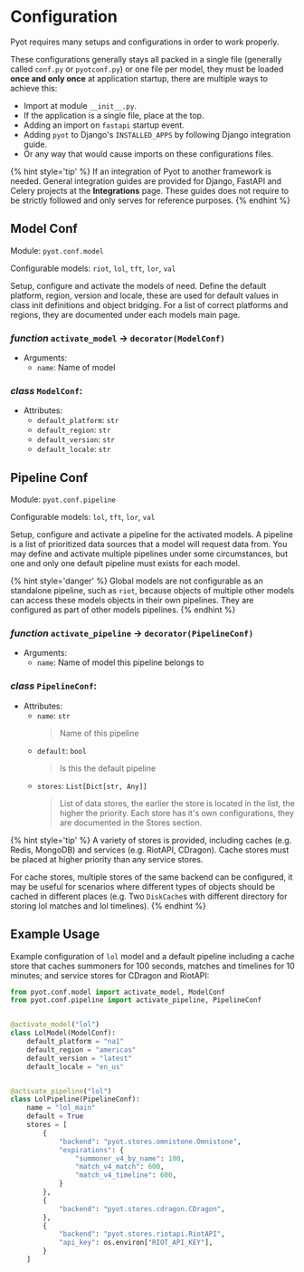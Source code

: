 # Configuration

Pyot requires many setups and configurations in order to work properly.

These configurations generally stays all packed in a single file (generally called `conf.py` or `pyotconf.py`) or one file per model, they must be loaded **once and only once** at application startup, there are multiple ways to achieve this:
- Import at module `__init__.py`.
- If the application is a single file, place at the top.
- Adding an import on `fastapi` startup event.
- Adding `pyot` to Django's `INSTALLED_APPS` by following Django integration guide.
- Or any way that would cause imports on these configurations files.

{% hint style='tip' %}
If an integration of Pyot to another framework is needed. General integration guides are provided for Django, FastAPI and Celery projects at the **Integrations** page. These guides does not require to be strictly followed and only serves for reference purposes.
{% endhint %}

## Model Conf

Module: `pyot.conf.model`

Configurable models: `riot`, `lol`, `tft`, `lor`, `val`

Setup, configure and activate the models of need. Define the default platform, region, version and locale, these are used for default values in class init definitions and object bridging. For a list of correct platforms and regions, they are documented under each models main page.

### _function_ `activate_model` -> `decorator(ModelConf)`
  * Arguments:
    * `name`: Name of model

### _class_ `ModelConf`:
  * Attributes:
    * `default_platform`: `str`
    * `default_region`: `str`
    * `default_version`: `str`
    * `default_locale`: `str`


## Pipeline Conf

Module: `pyot.conf.pipeline`

Configurable models: `lol`, `tft`, `lor`, `val`

Setup, configure and activate a pipeline for the activated models. A pipeline is a list of prioritized data sources that a model will request data from. You may define and activate multiple pipelines under some circumstances, but one and only one default pipeline must exists for each model.

{% hint style='danger' %}
Global models are not configurable as an standalone pipeline, such as `riot`, because objects of multiple other models can access these models objects in their own pipelines. They are configured as part of other models pipelines.
{% endhint %}

### _function_ `activate_pipeline` -> `decorator(PipelineConf)`
  * Arguments:
    * `name`: Name of model this pipeline belongs to

### _class_ `PipelineConf`:
  * Attributes:
    * `name`: `str`
      > Name of this pipeline
    * `default`: `bool`
      > Is this the default pipeline
    * `stores`: `List[Dict[str, Any]]`
      > List of data stores, the earlier the store is located in the list, the higher the priority. Each store has it's own configurations, they are documented in the Stores section.

{% hint style='tip' %}
A variety of stores is provided, including caches (e.g. Redis, MongoDB) and services (e.g. RiotAPI, CDragon). Cache stores must be placed at higher priority than any service stores.

For cache stores, multiple stores of the same backend can be configured, it may be useful for scenarios where different types of objects should be cached in different places (e.g. Two `DiskCache`s with different directory for storing lol matches and lol timelines).
{% endhint %}

## Example Usage

Example configuration of `lol` model and a default pipeline including a cache store that caches summoners for 100 seconds, matches and timelines for 10 minutes; and service stores for CDragon and RiotAPI:

```python
from pyot.conf.model import activate_model, ModelConf
from pyot.conf.pipeline import activate_pipeline, PipelineConf


@activate_model("lol")
class LolModel(ModelConf):
    default_platform = "na1"
    default_region = "americas"
    default_version = "latest"
    default_locale = "en_us"


@activate_pipeline("lol")
class LolPipeline(PipelineConf):
    name = "lol_main"
    default = True
    stores = [
        {
            "backend": "pyot.stores.omnistone.Omnistone",
            "expirations": {
                "summoner_v4_by_name": 100,
                "match_v4_match": 600,
                "match_v4_timeline": 600,
            }
        },
        {
            "backend": "pyot.stores.cdragon.CDragon",
        },
        {
            "backend": "pyot.stores.riotapi.RiotAPI",
            "api_key": os.environ["RIOT_API_KEY"],
        }
    ]
```

